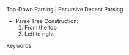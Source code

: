 Top-Down Parsing | Recursive Decent Parsing


* Parse Tree Construction:
  1. From the top
  2.  Left to right
  



Keywords:
